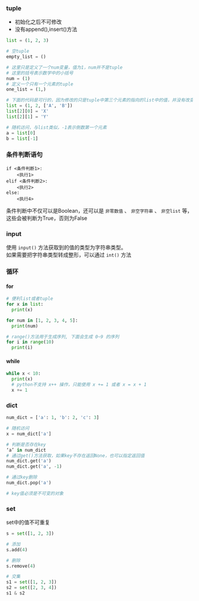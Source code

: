 ### tuple

- 初始化之后不可修改
- 没有append(),insert()方法

```python
list = (1, 2, 3)

# 空tuple
empty_list = ()

# 这里只是定义了一个num变量，值为1，num并不是tuple
# 这里的括号表示数学中的小括号
num = (1)
# 定义一个只有一个元素的tuple
one_list = (1,)

# 下面的代码是可行的，因为修改的只是tuple中第三个元素的指向的list中的值，并没有改变tuple的值
list = (1, 2, ['A', 'B'])
list[2][0] = 'X'
list[2][1] = 'Y'

# 随机访问，与list类似，-1表示倒数第一个元素
a = list[0]
b = list[-1]

```

### 条件判断语句
```
if <条件判断1>:
    <执行1>
elif <条件判断2>:
    <执行2>
else:
    <执行4>
```

条件判断中不仅可以是Boolean，还可以是 `非零数值` 、 `非空字符串` 、 `非空list` 等，这些会被判断为True，否则为False

### input
使用 `input()` 方法获取到的值的类型为字符串类型。  
如果需要把字符串类型转成整形，可以通过 `int()` 方法

### 循环
#### for
```python
# 便利list或者tuple
for x in list:
  print(x)

for num in [1, 2, 3, 4, 5]:
  print(num)

# range()方法用于生成序列, 下面会生成 0~9 的序列
for i in range(10)
  print(i)
```
#### while
```python
while x < 10:
  print(x)
  # python不支持 x++ 操作，只能使用 x += 1 或者 x = x + 1
  x += 1
```

### dict
```python
num_dict = ['a': 1, 'b': 2, 'c': 3]

# 随机访问
x = num_dict['a']

# 判断是否存在key
‘a’ in num_dict
# 通过get()方法获取，如果key不存在返回None，也可以指定返回值
num_dict.get('a')
num_dict.get('a', -1)

# 通过key删除
num_dict.pop('a')

# key值必须是不可变的对象
```

### set
set中的值不可重复
```python
s = set([1, 2, 3])

# 添加
s.add(4)

# 删除
s.remove(4)

# 交集
s1 = set([1, 2, 3])
s2 = set([2, 3, 4])
s1 & s2


```
